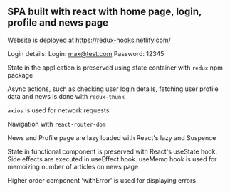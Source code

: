 ## SPA built with react with home page, login, profile and news page

Website is deployed at https://redux-hooks.netlify.com/

Login details:
Login: max@test.com
Password: 12345

State in the application is preserved using state container with `redux` npm package

Async actions, such as checking user login details, fetching user profile data and news is done with `redux-thunk`

`axios` is used for network requests

Navigation with `react-router-dom`

News and Profile page are lazy loaded with React's lazy and Suspence

State in functional component is preserved with React's useState hook. Side effects are executed in useEffect hook. useMemo hook is used for memoizing number of articles on news page

Higher order component 'withError' is used for displaying errors
